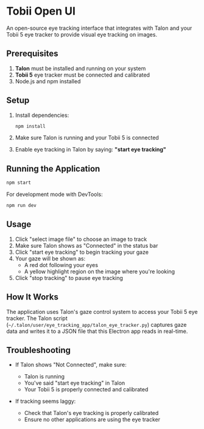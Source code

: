 # Tobii Open UI

An open-source eye tracking interface that integrates with Talon and your Tobii 5 eye tracker to provide visual eye tracking on images.

## Prerequisites

1. **Talon** must be installed and running on your system
2. **Tobii 5** eye tracker must be connected and calibrated
3. Node.js and npm installed

## Setup

1. Install dependencies:
   ```bash
   npm install
   ```

2. Make sure Talon is running and your Tobii 5 is connected

3. Enable eye tracking in Talon by saying: **"start eye tracking"**

## Running the Application

```bash
npm start
```

For development mode with DevTools:
```bash
npm run dev
```

## Usage

1. Click "select image file" to choose an image to track
2. Make sure Talon shows as "Connected" in the status bar
3. Click "start eye tracking" to begin tracking your gaze
4. Your gaze will be shown as:
   - A red dot following your eyes
   - A yellow highlight region on the image where you're looking
5. Click "stop tracking" to pause eye tracking

## How It Works

The application uses Talon's gaze control system to access your Tobii 5 eye tracker. The Talon script (`~/.talon/user/eye_tracking_app/talon_eye_tracker.py`) captures gaze data and writes it to a JSON file that this Electron app reads in real-time.

## Troubleshooting

- If Talon shows "Not Connected", make sure:
  - Talon is running
  - You've said "start eye tracking" in Talon
  - Your Tobii 5 is properly connected and calibrated

- If tracking seems laggy:
  - Check that Talon's eye tracking is properly calibrated
  - Ensure no other applications are using the eye tracker